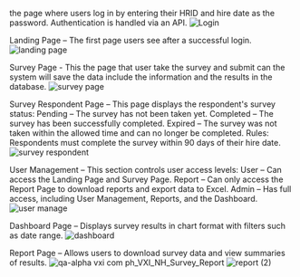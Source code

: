 
the page where users log in by entering their HRID and hire date as the password. Authentication is handled via an API.
![Login](https://github.com/user-attachments/assets/7e997620-17b1-46ee-a56e-266506a2c715)

Landing Page – The first page users see after a successful login.
![landing page](https://github.com/user-attachments/assets/ebfa8439-474a-48b5-8e22-69740de9f9e7)

Survey Page - This the page that user take the survey and submit can the system will save the data include the information and the results in the database. 
![survey page](https://github.com/user-attachments/assets/3763ac78-9107-4b47-9898-50dd0d6eac70)

Survey Respondent Page – This page displays the respondent's survey status:
Pending – The survey has not been taken yet.
Completed – The survey has been successfully completed.
Expired – The survey was not taken within the allowed time and can no longer be completed.
Rules: Respondents must complete the survey within 90 days of their hire date.
![survey respondent](https://github.com/user-attachments/assets/05194d21-b37f-4962-bd14-8f78ee40db08)

User Management – This section controls user access levels:
User – Can access the Landing Page and Survey Page.
Report – Can only access the Report Page to download reports and export data to Excel.
Admin – Has full access, including User Management, Reports, and the Dashboard.
![user manage](https://github.com/user-attachments/assets/e8d22163-7fea-4f5d-8e0f-114e54d788e7)

Dashboard Page – Displays survey results in chart format with filters such as date range.
![dashboard](https://github.com/user-attachments/assets/554ab379-b8c9-4f61-b1fa-ef029639447a)


Report Page – Allows users to download survey data and view summaries of results.
![qa-alpha vxi com ph_VXI_NH_Survey_Report](https://github.com/user-attachments/assets/9622fe08-c7d3-4c31-80c5-0a22878415b9)
![report (2)](https://github.com/user-attachments/assets/43c08b6d-67a0-4e3f-8244-b1cd6377fcd0)
